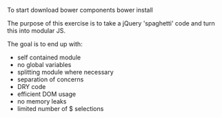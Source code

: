 To start download bower components
bower install

The purpose of this exercise is to take a jQuery 'spaghetti' code and turn this into modular JS.

The goal is to end up with:

- self contained module
- no global variables
- splitting module where necessary
- separation of concerns
- DRY code
- efficient DOM usage
- no memory leaks
- limited number of $ selections

